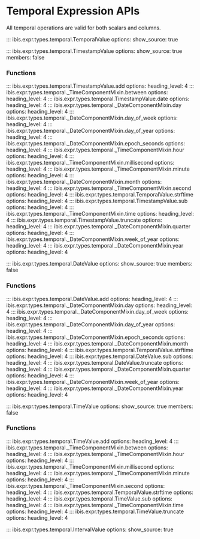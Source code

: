 # Temporal Expression APIs

All temporal operations are valid for both scalars and columns.

<!-- prettier-ignore-start -->
::: ibis.expr.types.temporal.TemporalValue
    options:
      show_source: true


::: ibis.expr.types.temporal.TimestampValue
    options:
      show_source: true
      members: false
<!-- prettier-ignore-end -->

### Functions

<!-- prettier-ignore-start -->
::: ibis.expr.types.temporal.TimestampValue.add
    options:
      heading_level: 4
::: ibis.expr.types.temporal._TimeComponentMixin.between
    options:
      heading_level: 4
::: ibis.expr.types.temporal.TimestampValue.date
    options:
      heading_level: 4
::: ibis.expr.types.temporal._DateComponentMixin.day
    options:
      heading_level: 4
::: ibis.expr.types.temporal._DateComponentMixin.day_of_week
    options:
      heading_level: 4
::: ibis.expr.types.temporal._DateComponentMixin.day_of_year
    options:
      heading_level: 4
::: ibis.expr.types.temporal._DateComponentMixin.epoch_seconds
    options:
      heading_level: 4
::: ibis.expr.types.temporal._TimeComponentMixin.hour
    options:
      heading_level: 4
::: ibis.expr.types.temporal._TimeComponentMixin.millisecond
    options:
      heading_level: 4
::: ibis.expr.types.temporal._TimeComponentMixin.minute
    options:
      heading_level: 4
::: ibis.expr.types.temporal._DateComponentMixin.month
    options:
      heading_level: 4
::: ibis.expr.types.temporal._TimeComponentMixin.second
    options:
      heading_level: 4
::: ibis.expr.types.temporal.TemporalValue.strftime
    options:
      heading_level: 4
::: ibis.expr.types.temporal.TimestampValue.sub
    options:
      heading_level: 4
::: ibis.expr.types.temporal._TimeComponentMixin.time
    options:
      heading_level: 4
::: ibis.expr.types.temporal.TimestampValue.truncate
    options:
      heading_level: 4
::: ibis.expr.types.temporal._DateComponentMixin.quarter
    options:
      heading_level: 4
::: ibis.expr.types.temporal._DateComponentMixin.week_of_year
    options:
      heading_level: 4
::: ibis.expr.types.temporal._DateComponentMixin.year
    options:
      heading_level: 4


::: ibis.expr.types.temporal.DateValue
    options:
      show_source: true
      members: false
<!-- prettier-ignore-end -->

### Functions

<!-- prettier-ignore-start -->
::: ibis.expr.types.temporal.DateValue.add
    options:
      heading_level: 4
::: ibis.expr.types.temporal._DateComponentMixin.day
    options:
      heading_level: 4
::: ibis.expr.types.temporal._DateComponentMixin.day_of_week
    options:
      heading_level: 4
::: ibis.expr.types.temporal._DateComponentMixin.day_of_year
    options:
      heading_level: 4
::: ibis.expr.types.temporal._DateComponentMixin.epoch_seconds
    options:
      heading_level: 4
::: ibis.expr.types.temporal._DateComponentMixin.month
    options:
      heading_level: 4
::: ibis.expr.types.temporal.TemporalValue.strftime
    options:
      heading_level: 4
::: ibis.expr.types.temporal.DateValue.sub
    options:
      heading_level: 4
::: ibis.expr.types.temporal.DateValue.truncate
    options:
      heading_level: 4
::: ibis.expr.types.temporal._DateComponentMixin.quarter
    options:
      heading_level: 4
::: ibis.expr.types.temporal._DateComponentMixin.week_of_year
    options:
      heading_level: 4
::: ibis.expr.types.temporal._DateComponentMixin.year
    options:
      heading_level: 4


::: ibis.expr.types.temporal.TimeValue
    options:
      show_source: true
      members: false
<!-- prettier-ignore-end -->

### Functions

<!-- prettier-ignore-start -->
::: ibis.expr.types.temporal.TimeValue.add
    options:
      heading_level: 4
::: ibis.expr.types.temporal._TimeComponentMixin.between
    options:
      heading_level: 4
::: ibis.expr.types.temporal._TimeComponentMixin.hour
    options:
      heading_level: 4
::: ibis.expr.types.temporal._TimeComponentMixin.millisecond
    options:
      heading_level: 4
::: ibis.expr.types.temporal._TimeComponentMixin.minute
    options:
      heading_level: 4
::: ibis.expr.types.temporal._TimeComponentMixin.second
    options:
      heading_level: 4
::: ibis.expr.types.temporal.TemporalValue.strftime
    options:
      heading_level: 4
::: ibis.expr.types.temporal.TimeValue.sub
    options:
      heading_level: 4
::: ibis.expr.types.temporal._TimeComponentMixin.time
    options:
      heading_level: 4
::: ibis.expr.types.temporal.TimeValue.truncate
    options:
      heading_level: 4


::: ibis.expr.types.temporal.IntervalValue
    options:
      show_source: true
<!-- prettier-ignore-end -->
